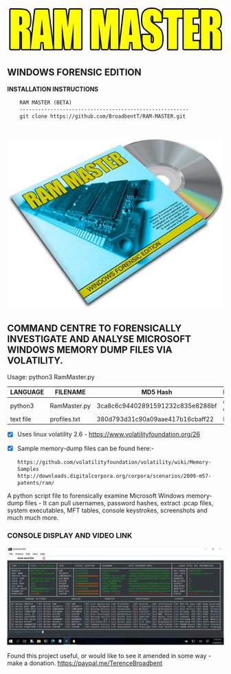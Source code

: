 <p align="center">
  <img src="https://github.com/BroadbentT/RAM-MASTER/blob/master/picture1.png">
</p>

## WINDOWS FORENSIC EDITION

**INSTALLATION INSTRUCTIONS**

        RAM MASTER (BETA)
        -------------------------------------------------------
        git clone https://github.com/BroadbentT/RAM-MASTER.git 
<br>

<p align="center">
  <img src="https://github.com/BroadbentT/RAM-MASTER/blob/master/picture2.png"> 
</p>

## COMMAND CENTRE TO FORENSICALLY INVESTIGATE AND ANALYSE MICROSOFT WINDOWS MEMORY DUMP FILES VIA VOLATILITY.

Usage: python3 RamMaster.py

| LANGUAGE  | FILENAME     | MD5 Hash                         | DESCRIPTION    | VERSION  |
|------     |------        | -------                          | ------         | ----     |
| python3   | RamMaster.py | 3ca8c6c94402891591232c835e8286bf | Command Centre | Forensic |
| text file | profiles.txt | 380d793d31c90a09aae417b16cbaff22 | Profile List   | Forensic |

- [x] Uses linux volatility 2.6 - https://www.volatilityfoundation.org/26
- [x] Sample memory-dump files can be found here:-</br>

      https://github.com/volatilityfoundation/volatility/wiki/Memory-Samples
      http://downloads.digitalcorpora.org/corpora/scenarios/2009-m57-patents/ram/

A python script file to forensically examine Microsoft Windows memory-dump files - It can pull usernames, password hashes, extract .pcap files, system executables, MFT tables, console keystrokes, screenshots and much much more.

### CONSOLE DISPLAY AND VIDEO LINK
[![RamMater](https://github.com/BroadbentT/RAM-MASTER/blob/master/picture3.png)](https://youtu.be/qu3LE98fbzY "RamMaster")

Found this project useful, or would like to see it amended in some way - make a donation.
https://paypal.me/TerenceBroadbent

